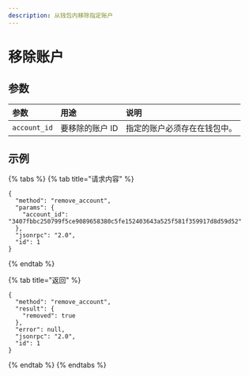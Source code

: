 ```yaml
---
description: 从钱包内移除指定账户
---
```


# 移除账户

## 参数

| 参数 | 用途 | 说明 |
| :--- | :--- | :--- |
| `account_id` | 要移除的账户 ID | 指定的账户必须存在在钱包中。 |

## 示例

{% tabs %}
{% tab title="请求内容" %}
```text
{
  "method": "remove_account",
  "params": {
    "account_id": "3407fbbc250799f5ce9089658380c5fe152403643a525f581f359917d8d59d52"
  },
  "jsonrpc": "2.0",
  "id": 1
}
```
{% endtab %}

{% tab title="返回" %}
```text
{
  "method": "remove_account",
  "result": {
    "removed": true
  },
  "error": null,
  "jsonrpc": "2.0",
  "id": 1
}
```
{% endtab %}
{% endtabs %}


